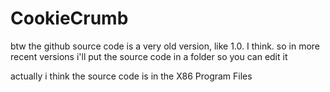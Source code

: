 # CookieCrumb
btw the github source code is a very old version, like 1.0. I think. so in more recent versions i'll put the source code in a folder so you can edit it

actually i think the source code is in the X86 Program Files
